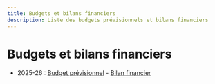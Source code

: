 ```yaml
---
title: Budgets et bilans financiers
description: Liste des budgets prévisionnels et bilans financiers
---
```

# Budgets et bilans financiers

- 2025-26 : [Budget prévisionnel](/docs/legal/budgets/2025-26-budget) - [Bilan financier](/docs/legal/budgets/2025-26-bilan)